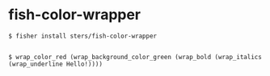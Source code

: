 # fish-color-wrapper

```shell
$ fisher install sters/fish-color-wrapper


$ wrap_color_red (wrap_background_color_green (wrap_bold (wrap_italics (wrap_underline Hello!))))
```

